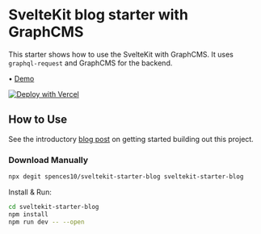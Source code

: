 # SvelteKit blog starter with GraphCMS

This starter shows how to use the SvelteKit with GraphCMS. It uses
`graphql-request` and GraphCMS for the backend.

• [Demo](https://sveltekit-starter-blog.vercel.app/)

[![Deploy with Vercel](https://vercel.com/button)](https://vercel.com/import/project?template=https://github.com/spences10/sveltekit-starter-blog/tree/main)

## How to Use

See the introductory [blog post] on getting started building out this
project.

### Download Manually

```bash
npx degit spences10/sveltekit-starter-blog sveltekit-starter-blog
```

Install & Run:

```bash
cd sveltekit-starter-blog
npm install
npm run dev -- --open
```

<!-- Links -->

[blog post]:
  https://scottspence.com/2021/05/06/graphcms-svelte-strter/
